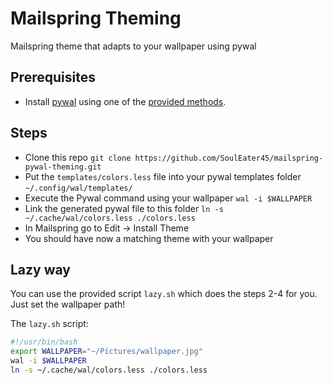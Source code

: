 # Mailspring Theming

Mailspring theme that adapts to your wallpaper using pywal

## Prerequisites

- Install [pywal](https://github.com/dylanaraps/pywal) using one of the [provided methods](https://github.com/dylanaraps/pywal/wiki/Installation).

## Steps

- Clone this repo `git clone https://github.com/SoulEater45/mailspring-pywal-theming.git`
- Put the `templates/colors.less` file into your pywal templates folder `~/.config/wal/templates/`
- Execute the Pywal command using your wallpaper `wal -i $WALLPAPER`
- Link the generated pywal file to this folder `ln -s ~/.cache/wal/colors.less ./colors.less`
- In Mailspring go to Edit -> Install Theme
- You should have now a matching theme with your wallpaper

## Lazy way
You can use the provided script `lazy.sh` which does the steps 2-4 for you. Just set the wallpaper path!

The `lazy.sh` script:
```sh
#!/usr/bin/bash
export WALLPAPER="~/Pictures/wallpaper.jpg"
wal -i $WALLPAPER
ln -s ~/.cache/wal/colors.less ./colors.less
```